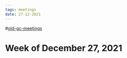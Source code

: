 ```yaml
---
tags: meetings
date: 27-12-2021
---
```

#[old-gc-meetings](/notes/general-circle/old-gc-meetings/old-gc-meetings.md) 
# Week of December 27, 2021
